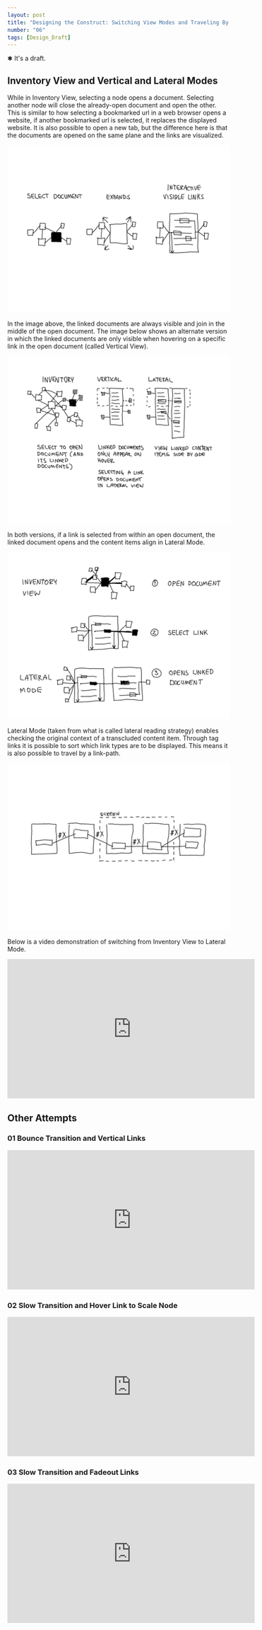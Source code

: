 ```yaml
---
layout: post
title: "Designing the Construct: Switching View Modes and Traveling By Links"
number: "06"
tags: [Design_Draft]
---
```


&#10033; It's a draft.

## Inventory View and Vertical and Lateral Modes

While in Inventory View, selecting a node opens a document. Selecting another node will close the already-open document and open the other. This is similar to how selecting a bookmarked url in a web browser opens a website, if another bookmarked url is selected, it replaces the displayed website. It is also possible to open a new tab, but the difference here is that the documents are opened on the same plane and the links are visualized.

![](assets/bp_select_expand.png)

In the image above, the linked documents are always visible and join in the middle of the open document. The image below shows an alternate version in which the linked documents are only visible when hovering on a specific link in the open document (called Vertical View).

![](assets/bp_inventory_vertical_lateral.png)

In both versions, if a link is selected from within an open document, the linked document opens and the content items align in Lateral Mode.

![](assets/bp_inventory_to_lateral.png)

Lateral Mode (taken from what is called lateral reading strategy) enables checking the original context of a transcluded content item. Through tag links it is possible to sort which link types are to be displayed. This means it is also possible to travel by a link-path.

![](assets/bp_travel_by_links.png)

Below is a video demonstration of switching from Inventory View to Lateral Mode.

<iframe width="560" height="315" src="https://www.youtube.com/embed/GLRhaRRR_cM" frameborder="0" allow="accelerometer; autoplay; clipboard-write; encrypted-media; gyroscope; picture-in-picture" allowfullscreen></iframe>

## Other Attempts

### 01 Bounce Transition and Vertical Links

<iframe width="560" height="315" src="https://www.youtube.com/embed/mS90u173WOY?controls=0" title="YouTube video player" frameborder="0" allow="accelerometer; autoplay; clipboard-write; encrypted-media; gyroscope; picture-in-picture" allowfullscreen></iframe>

### 02 Slow Transition and Hover Link to Scale Node

<iframe width="560" height="315" src="https://www.youtube.com/embed/-fDsP9OiBDU?controls=0" title="YouTube video player" frameborder="0" allow="accelerometer; autoplay; clipboard-write; encrypted-media; gyroscope; picture-in-picture" allowfullscreen></iframe>

### 03 Slow Transition and Fadeout Links

<iframe width="560" height="315" src="https://www.youtube.com/embed/5ClUV5wzWxc?controls=0" title="YouTube video player" frameborder="0" allow="accelerometer; autoplay; clipboard-write; encrypted-media; gyroscope; picture-in-picture" allowfullscreen></iframe>
